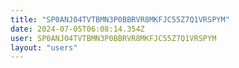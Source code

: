 ```yaml
---
title: "SP0ANJ04TVTBMN3P0BBRVR8MKFJC55Z7Q1VRSPYM"
date: 2024-07-05T06:08:14.354Z
user: SP0ANJ04TVTBMN3P0BBRVR8MKFJC55Z7Q1VRSPYM
layout: "users"
---
```

    